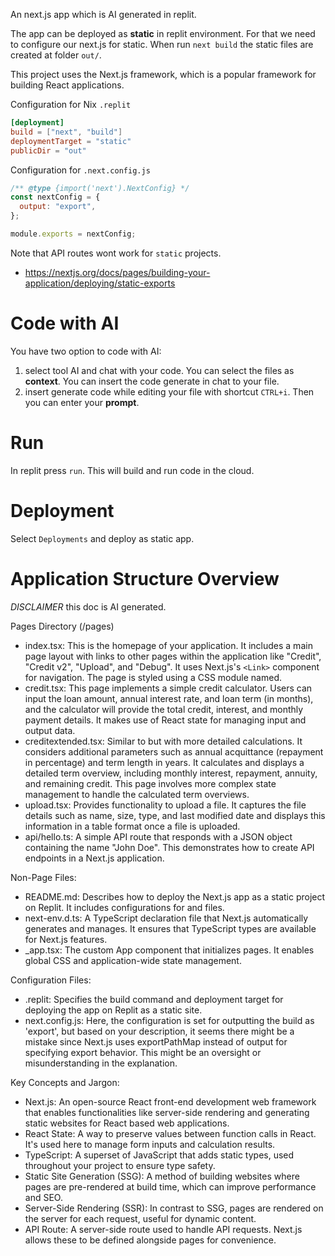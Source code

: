
An next.js app which is AI generated in replit.

The app can be deployed as __static__ in replit environment.
For that we need to configure our next.js for static.
When run `next build` the static files are created at folder `out/`. 

This project uses the Next.js framework, which is a popular framework for building React applications.

Configuration for Nix `.replit`
```toml
[deployment]
build = ["next", "build"]
deploymentTarget = "static"
publicDir = "out"
```

Configuration for `.next.config.js`
```js
/** @type {import('next').NextConfig} */
const nextConfig = {
  output: "export",
};

module.exports = nextConfig;
```

Note that API routes wont work for `static` projects.
* https://nextjs.org/docs/pages/building-your-application/deploying/static-exports

# Code with AI
You have two option to code with AI:
1. select tool AI and chat with your code. You can select the files as __context__. You can insert the code generate in chat to your file.
2. insert generate code while editing your file with shortcut `CTRL+i`. Then you can enter your __prompt__.

# Run
In replit press `run`. This will build and run code in the cloud.

# Deployment
Select `Deployments` and deploy as static app.

# Application Structure Overview
_DISCLAIMER_ this doc is AI generated. 

Pages Directory (/pages)
* index.tsx: This is the homepage of your application. It includes a main page layout with links to other pages within the application like "Credit", "Credit v2", "Upload", and "Debug". It uses Next.js's `<Link>` component for navigation. The page is styled using a CSS module named.
* credit.tsx: This page implements a simple credit calculator. Users can input the loan amount, annual interest rate, and loan term (in months), and the calculator will provide the total credit, interest, and monthly payment details. It makes use of React state for managing input and output data.
* creditextended.tsx: Similar to but with more detailed calculations. It considers additional parameters such as annual acquittance (repayment in percentage) and term length in years. It calculates and displays a detailed term overview, including monthly interest, repayment, annuity, and remaining credit. This page involves more complex state management to handle the calculated term overviews.
* upload.tsx: Provides functionality to upload a file. It captures the file details such as name, size, type, and last modified date and displays this information in a table format once a file is uploaded.
* api/hello.ts: A simple API route that responds with a JSON object containing the name "John Doe". This demonstrates how to create API endpoints in a Next.js application.

Non-Page Files:
* README.md: Describes how to deploy the Next.js app as a static project on Replit. It includes configurations for and files.
* next-env.d.ts: A TypeScript declaration file that Next.js automatically generates and manages. It ensures that TypeScript types are available for Next.js features.
* _app.tsx: The custom App component that initializes pages. It enables global CSS and application-wide state management.

Configuration Files:
* .replit: Specifies the build command and deployment target for deploying the app on Replit as a static site.
* next.config.js: Here, the configuration is set for outputting the build as 'export', but based on your description, it seems there might be a mistake since Next.js uses exportPathMap instead of output for specifying export behavior. This might be an oversight or misunderstanding in the explanation.

Key Concepts and Jargon:
* Next.js: An open-source React front-end development web framework that enables functionalities like server-side rendering and generating static websites for React based web applications.
* React State: A way to preserve values between function calls in React. It's used here to manage form inputs and calculation results.
* TypeScript: A superset of JavaScript that adds static types, used throughout your project to ensure type safety.
* Static Site Generation (SSG): A method of building websites where pages are pre-rendered at build time, which can improve performance and SEO.
* Server-Side Rendering (SSR): In contrast to SSG, pages are rendered on the server for each request, useful for dynamic content.
* API Route: A server-side route used to handle API requests. Next.js allows these to be defined alongside pages for convenience.
